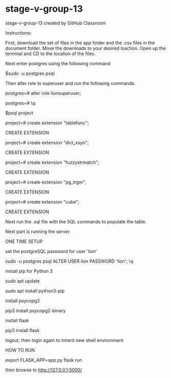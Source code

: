 # stage-v-group-13
stage-v-group-13 created by GitHub Classroom

Instructions:

First, download the set of files in the app folder and the .csv files in the document folder.  Move the downloads to your desired loaction.  Open up the terminal and CD to the location of the files.

Next enter postgres using the following command

$sudo -u postgres psql

Then alter role to superuser and run the following commands.

postgres=# alter role lionsuperuser;

postgres=# \q

$psql project

project=# create extension "tablefunc";

CREATE EXTENSION

project=# create extension "dict_xsyn";

CREATE EXTENSION

project=# create extension "fuzzystrmatch";

CREATE EXTENSION

project=# create extension "pg_trgm";

CREATE EXTENSION

project=# create extension "cube";

CREATE EXTENSION

Next run the .sql file with the SQL commands to populate the table.

Next part is running the server.

ONE TIME SETUP

set the postgreSQL password for user 'lion'

sudo -u postgres psql
    ALTER USER lion PASSWORD 'lion';
    \q

install pip for Python 3

sudo apt update

sudo apt install python3-pip

install psycopg2

pip3 install psycopg2-binary

install flask

pip3 install flask

logout, then login again to inherit new shell environment

HOW TO RUN

export FLASK_APP=app.py 
flask run

then browse to http://127.0.0.1:5000/





